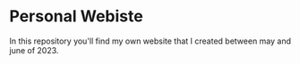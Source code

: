 # Personal Webiste

In this repository you'll find my own website that I created between may and june of 2023. 
